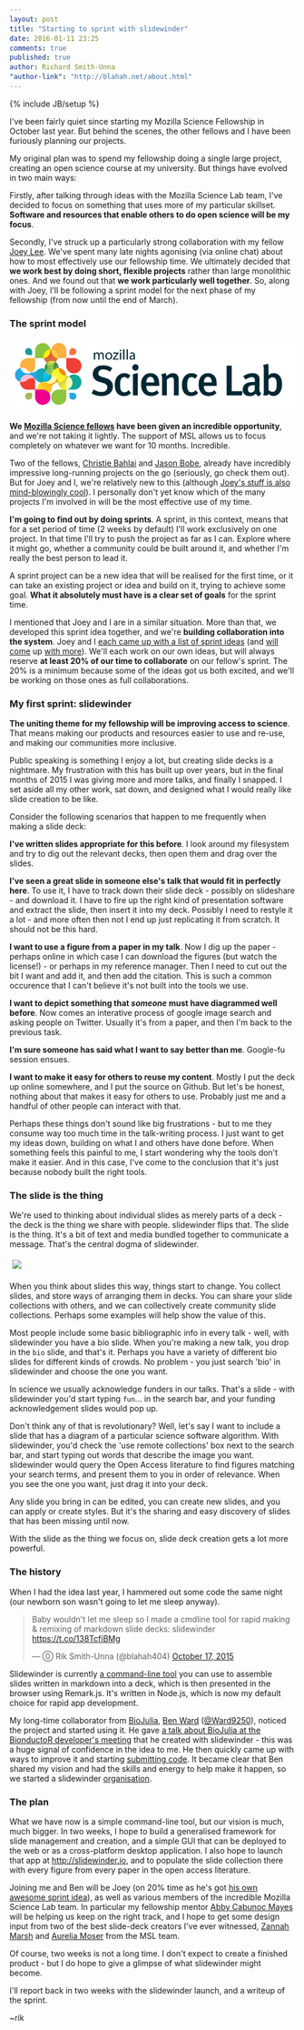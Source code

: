 ```yaml
---
layout: post
title: "Starting to sprint with slidewinder"
date: 2016-01-11 23:25
comments: true
published: true
author: Richard Smith-Unna
"author-link": "http://blahah.net/about.html"
---
```


{% include JB/setup %}

I've been fairly quiet since starting my Mozilla Science Fellowship in October last year. But behind the scenes, the other fellows and I have been furiously planning our projects.

My original plan was to spend my fellowship doing a single large project, creating an open science course at my university. But things have evolved in two main ways:

Firstly, after talking through ideas with the Mozilla Science Lab team, I've decided to focus on something that uses more of my particular skillset. **Software and resources that enable others to do open science will be my focus**.

Secondly, I've struck up a particularly strong collaboration with my fellow [Joey Lee](http://jk-lee.com/). We've spent many late nights agonising (via online chat) about how to most effectively use our fellowship time. We ultimately decided that **we work best by doing short, flexible projects** rather than large monolithic ones. And we found out that **we work particularly well together**. So, along with Joey, I'll be following a sprint model for the next phase of my fellowship (from now until the end of March).

<!-- more -->

### The sprint model

![MSL logo](https://raw.githubusercontent.com/Blahah/blahah.github.io/master/assets/ScienceLabSticker.png)

**We [Mozilla Science fellows](https://www.mozillascience.org/fellows) have been given an incredible opportunity**, and we're not taking it lightly. The support of MSL allows us to focus completely on whatever we want for 10 months. Incredible.

Two of the fellows, [Christie Bahlai](https://practicaldatamanagement.wordpress.com/) and [Jason Bobe](http://www.jasonbobe.net/projects.html), already have incredibly impressive long-running projects on the go (seriously, go check them out). But for Joey and I, we're relatively new to this (although [Joey's stuff is also mind-blowingly cool](http://jk-lee.com/projects/)). I personally don't yet know which of the many projects I'm involved in will be the most effective use of my time.

**I'm going to find out by doing sprints**. A sprint, in this context, means that for a set period of time (2 weeks by default) I'll work exclusively on one project. In that time I'll try to push the project as far as I can. Explore where it might go, whether a community could be built around it, and whether I'm really the best person to lead it.

A sprint project can be a new idea that will be realised for the first time, or it can take an existing project or idea and build on it, trying to achieve some goal. **What it absolutely must have is a clear set of goals** for the sprint time.

I mentioned that Joey and I are in a similar situation. More than that, we developed this sprint idea together, and we're **building collaboration into the system**. Joey and I [each came up with a list of sprint ideas](https://github.com/mozillascience/fellows-class-2015/blob/master/fellowship_sprints.md) (and [will come](https://github.com/Blahah/mozilla_science_fellowship/labels/micro-sprint) up [with more](https://github.com/joeyklee/mozilla_science_fellowship/issues)). We'll each work on our own ideas, but will always reserve **at least 20% of our time to collaborate** on our fellow's sprint. The 20% is a minimum because some of the ideas got us both excited, and we'll be working on those ones as full collaborations.

### My first sprint: slidewinder

**The uniting theme for my fellowship will be improving access to science**. That means making our products and resources easier to use and re-use, and making our communities more inclusive.

Public speaking is something I enjoy a lot, but creating slide decks is a nightmare. My frustration with this has built up over years, but in the final months of 2015 I was giving more and more talks, and finally I snapped. I set aside all my other work, sat down, and designed what I would really like slide creation to be like.

Consider the following scenarios that happen to me frequently when making a slide deck:

**I've written slides appropriate for this before**. I look around my filesystem and try to dig out the relevant decks, then open them and drag over the slides.

**I've seen a great slide in someone else's talk that would fit in perfectly here**. To use it, I have to track down their slide deck - possibly on slideshare - and download it. I have to fire up the right kind of presentation software and extract the slide, then insert it into my deck. Possibly I need to restyle it a lot - and more often then not I end up just replicating it from scratch. It should not be this hard.

**I want to use a figure from a paper in my talk**. Now I dig up the paper - perhaps online in which case I can download the figures (but watch the license!) - or perhaps in my reference manager. Then I need to cut out the bit I want and add it, and then add the citation. This is such a common occurence that I can't believe it's not built into the tools we use.

**I want to depict something that _someone_ must have diagrammed well before**. Now comes an interative process of google image search and asking people on Twitter. Usually it's from a paper, and then I'm back to the previous task.

**I'm sure someone has said what I want to say better than me**. Google-fu session ensues.

**I want to make it easy for others to reuse my content**. Mostly I put the deck up online somewhere, and I put the source on Github. But let's be honest, nothing about that makes it easy for others to use. Probably just me and a handful of other people can interact with that.

Perhaps these things don't sound like big frustrations - but to me they consume way too much time in the talk-writing process. I just want to get my ideas down, building on what I and others have done before. When something feels this painful to me, I start wondering why the tools don't make it easier. And in this case, I've come to the conclusion that it's just because nobody built the right tools.

### The slide is the thing

We're used to thinking about individual slides as merely parts of a deck - the deck is the thing we share with people. slidewinder flips that. The slide is the thing. It's a bit of text and media bundled together to communicate a message. That's the central dogma of slidewinder.

<img src="https://raw.githubusercontent.com/slidewinder/slidewinder/master/assets/logo_wide_logo.png" style="background-color: white; padding: 5px;">

When you think about slides this way, things start to change. You collect slides, and store ways of arranging them in decks. You can share your slide collections with others, and we can collectively create community slide collections. Perhaps some examples will help show the value of this.

Most people include some basic bibliographic info in every talk - well, with slidewinder you have a bio slide. When you're making a new talk, you drop in the `bio` slide, and that's it. Perhaps you have a variety of different bio slides for different kinds of crowds. No problem - you just search 'bio' in slidewinder and choose the one you want.

In science we usually acknowledge funders in our talks. That's a slide - with slidewinder you'd start typing `fun`... in the search bar, and your funding acknowledgement slides would pop up.

Don't think any of that is revolutionary? Well, let's say I want to include a slide that has a diagram of a particular science software algorithm. With slidewinder, you'd check the 'use remote collections' box next to the search bar, and start typing out words that describe the image you want. slidewinder would query the Open Access literature to find figures matching your search terms, and present them to you in order of relevance. When you see the one you want, just drag it into your deck.

Any slide you bring in can be edited, you can create new slides, and you can apply or create styles. But it's the sharing and easy discovery of slides that has been missing until now.

With the slide as the thing we focus on, slide deck creation gets a lot more powerful.

### The history

When I had the idea last year, I hammered out some code the same night (our newborn son wasn't going to let me sleep anyway).

<blockquote class="twitter-tweet" data-cards="hidden" lang="en"><p lang="en" dir="ltr">Baby wouldn&#39;t let me sleep so I made a cmdline tool for rapid making &amp; remixing of markdown slide decks: slidewinder <a href="https://t.co/138TcfiBMg">https://t.co/138TcfiBMg</a></p>&mdash; ⓪ Rik Smith-Unna (@blahah404) <a href="https://twitter.com/blahah404/status/655269729834291202">October 17, 2015</a></blockquote>
<script async src="//platform.twitter.com/widgets.js" charset="utf-8"></script>

Slidewinder is currently [a command-line tool](https://www.npmjs.com/package/slidewinder) you can use to assemble slides written in markdown into a deck, which is then presented in the browser using Remark.js. It's written in Node.js, which is now my default choice for rapid app development.

My long-time collaborator from [BioJulia](https://gitter.im/BioJulia/Bio.jl), [Ben Ward](https://github.com/ward9250) ([@Ward9250](https://twitter.com/Ward9250)), noticed the project and started using it. He gave [a talk about BioJulia at the BionductoR developer's meeting](http://biojulia.github.io/talks/EBDM2015/) that he created with slidewinder - this was a huge signal of confidence in the idea to me. He then quickly came up with ways to improve it and starting [submitting code](https://github.com/Blahah/slidewinder/pull/9). It became clear that Ben shared my vision and had the skills and energy to help make it happen, so we started a slidewinder [organisation](https://github.com/slidewinder/slidewinder).

### The plan

What we have now is a simple command-line tool, but our vision is much, much bigger. In two weeks, I hope to build a generalised framework for slide management and creation, and a simple GUI that can be deployed to the web or as a cross-platform desktop application. I also hope to launch that app at http://slidewinder.io, and to populate the slide collection there with every figure from every paper in the open access literature.

Joining me and Ben will be Joey (on 20% time as he's got [his own awesome sprint idea](http://jk-lee.com/entering-sprint-land/)), as well as various members of the incredible Mozilla Science Lab team. In particular my fellowship mentor [Abby Cabunoc Mayes](https://www.mozillascience.org/u/acabunoc) will be helping us keep on the right track, and I hope to get some design input from two of the best slide-deck creators I've ever witnessed, [Zannah Marsh](https://www.mozillascience.org/u/zee-moz) and [Aurelia Moser](https://www.mozillascience.org/u/auremoser) from the MSL team.

Of course, two weeks is not a long time. I don't expect to create a finished product - but I do hope to give a glimpse of what slidewinder might become.

I'll report back in two weeks with the slidewinder launch, and a writeup of the sprint.

~rik

